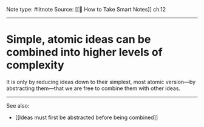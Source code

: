 Note type: #litnote
Source: [[📖 How to Take Smart Notes]] ch.12

---
# Simple, atomic ideas can be combined into higher levels of complexity
It is only by reducing ideas down to their simplest, most atomic version—by abstracting them—that we are free to combine them with other ideas.

---
See also:
- [[Ideas must first be abstracted before being combined]]